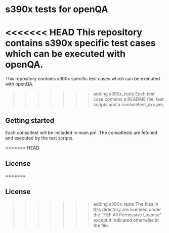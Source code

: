 # s390x tests for openQA

<<<<<<< HEAD
This repository contains s390x specific test cases which can be executed with openQA. 
=======
This repository contains s390x specific test cases which can be executed with openQA.
>>>>>>>  adding s390x_tests
Each test case contains a README file, test scripts and a consoletest_xxx.pm.

## Getting started
Each consoltest will be included in main.pm. The consoltests are fetched and executed by the test scripts.


<<<<<<< HEAD
## License  
=======
## License
>>>>>>>  adding s390x_tests
The files in this directory are licensed under the "FSF All Permissive License" except if indicated otherwise in the file.
